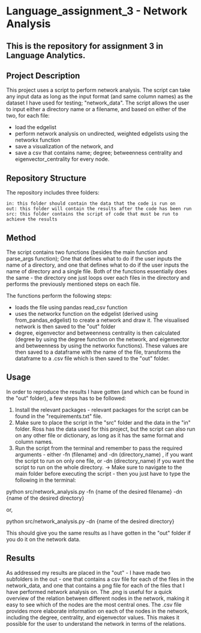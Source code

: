 # Language_assignment_3 - Network Analysis

## This is the repository for assignment 3 in Language Analytics.

## Project Description
This project uses a script to perform network analysis. The script can take any input data as long as the input format (and same column names) as the dataset I have used for testing; "network_data". 
The script allows the user to input either a directory name or a filename, and based on either of the two, for each file:
- load the edgelist 
- perform network analysis on undirected, weighted edgelists using the networkx function 
- save a visualization of the network, and
- save a csv that contains name; degree; betweenness centrality and eigenvector_centrality for every node. 


## Repository Structure

The repository includes three folders:

    in: this folder should contain the data that the code is run on
    out: this folder will contain the results after the code has been run
    src: this folder contains the script of code that must be run to achieve the results

## Method
The script contains two functions (besides the main function and parse_args function); 
One that defines what to do if the user inputs the name of a directory, and one that defines what to do if the user inputs the name of directory and a single file. Both of the functions essentially does the same - the directory one just loops over each files in the directory and performs the previously mentioned steps on each file. 

The functions perform the following steps:
- loads the file using pandas read_csv function
- uses the networkx function on the edgelist (derived using from_pandas_edgelist) to create a network and draw it. The visualised network is then saved to the "out" folder 
- degree, eigenvector and betweenness centrality is then calculated (degree by using the degree function on the network, and eigenvector and betweenness by using the networkx functions). These values are then saved to a dataframe with the name of the file, transforms the dataframe to a .csv file which is then saved to the "out" folder. 


## Usage

In order to reproduce the results I have gotten (and which can be found in the "out" folder), a few steps has to be followed:

1) Install the relevant packages - relevant packages for the script can be found in the "requirements.txt" file.
2) Make sure to place the script in the "src" folder and the data in the "in" folder. Ross has the data used for this project, but the script can also run on any other file or dictionary, as long as it has the same format and column names. 
3) Run the script from the terminal and remember to pass the required arguments  - either -fn (filename) and -dn (directory_name) , if you want the script to run on only one file, or -dn (directory_name) if you want the script to run on the whole directory.
 -> Make sure to navigate to the main folder before executing the script - then you just have to type the following in the terminal: 

python src/network_analysis.py -fn {name of the desired filename} -dn {name of the desired directory} 

or,

python src/network_analysis.py -dn {name of the desired directory}
 

This should give you the same results as I have gotten in the "out" folder if you do it on the network data.

## Results

As addressed my results are placed in the "out" - I have made two subfolders in the out - one that contains a csv file for each of the files in the network_data, and one that contains a png file for each of the files that I have performed network analysis on. The .png is useful for a quick overview of the relation between different nodes in the network, making it easy to see which of the nodes are the most central ones. The .csv file provides more elaborate information on each of the nodes in the network, including the degree, centrality, and eigenvector values. This makes it possible for the user to understand the network in terms of the relations.   
